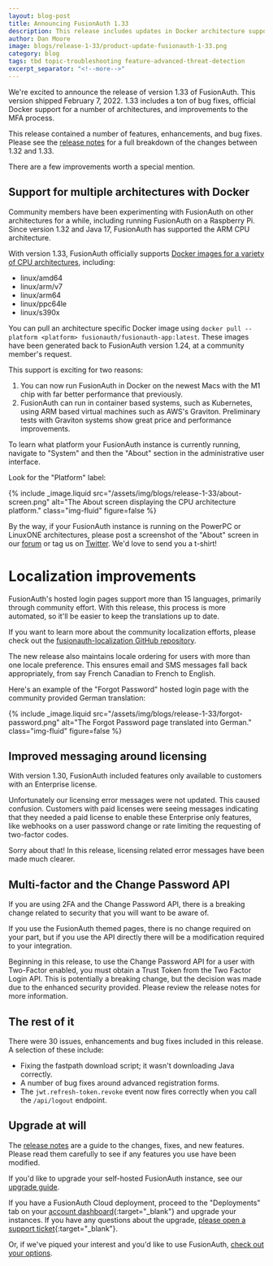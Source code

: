 ```yaml
---
layout: blog-post
title: Announcing FusionAuth 1.33
description: This release includes updates in Docker architecture support, improved localization and more.
author: Dan Moore
image: blogs/release-1-33/product-update-fusionauth-1-33.png
category: blog
tags: tbd topic-troubleshooting feature-advanced-threat-detection
excerpt_separator: "<!--more-->"
---
```


We're excited to announce the release of version 1.33 of FusionAuth. This version shipped February 7, 2022. 1.33 includes a ton of bug fixes, official Docker support for a number of architectures, and improvements to the MFA process.

<!--more-->

This release contained a number of features, enhancements, and bug fixes. Please see the [release notes](/docs/v1/tech/release-notes#version-1-33-0) for a full breakdown of the changes between 1.32 and 1.33. 

There are a few improvements worth a special mention.

## Support for multiple architectures with Docker

Community members have been experimenting with FusionAuth on other architectures for a while, including running FusionAuth on a Raspberry Pi. Since version 1.32 and Java 17, FusionAuth has supported the ARM CPU architecture. 

With version 1.33, FusionAuth officially supports [Docker images for a variety of CPU architectures](https://hub.docker.com/r/fusionauth/fusionauth-app/tags), including:

* linux/amd64
* linux/arm/v7
* linux/arm64
* linux/ppc64le
* linux/s390x

You can pull an architecture specific Docker image using `docker pull --platform <platform> fusionauth/fusionauth-app:latest`. These images have been generated back to FusionAuth version 1.24, at a community member's request.

This support is exciting for two reasons:

1. You can now run FusionAuth in Docker on the newest Macs with the M1 chip with far better performance that previously.
2. FusionAuth can run in container based systems, such as Kubernetes, using ARM based virtual machines such as AWS's Graviton. Preliminary tests with Graviton systems show great price and performance improvements.

To learn what platform your FusionAuth instance is currently running, navigate to "System" and then the "About" section in the administrative user interface.

Look for the "Platform" label:

{% include _image.liquid src="/assets/img/blogs/release-1-33/about-screen.png" alt="The About screen displaying the CPU architecture platform." class="img-fluid" figure=false %}

By the way, if your FusionAuth instance is running on the PowerPC or LinuxONE architectures, please post a screenshot of the "About" screen in our [forum](https://fusionauth.io/community/forum/) or tag us on [Twitter](https://twitter.com/fusionauth). We'd love to send you a t-shirt!

# Localization improvements

FusionAuth's hosted login pages support more than 15 languages, primarily through community effort. With this release, this process is more automated, so it'll be easier to keep the translations up to date.

If you want to learn more about the community localization efforts, please check out the [fusionauth-localization GitHub repository](https://github.com/FusionAuth/fusionauth-localization).

The new release also maintains locale ordering for users with more than one locale preference. This ensures email and SMS messages fall back appropriately, from say French Canadian to French to English.

Here's an example of the "Forgot Password" hosted login page with the community provided German translation:

{% include _image.liquid src="/assets/img/blogs/release-1-33/forgot-password.png" alt="The Forgot Password page translated into German." class="img-fluid" figure=false %}

## Improved messaging around licensing

With version 1.30, FusionAuth included features only available to customers with an Enterprise license.

Unfortunately our licensing error messages were not updated. This caused confusion. Customers with paid licenses were seeing messages indicating that they needed a paid license to enable these Enterprise only features, like webhooks on a user password change or rate limiting the requesting of two-factor codes.

Sorry about that! In this release, licensing related error messages have been made much clearer.

## Multi-factor and the Change Password API

If you are using 2FA and the Change Password API, there is a breaking change related to security that you will want to be aware of. 

If you use the FusionAuth themed pages, there is no change required on your part, but if you use the API directly there will be a modification required to your integration.

Beginning in this release, to use the Change Password API for a user with Two-Factor enabled, you must obtain a Trust Token from the Two Factor Login API. This is potentially a breaking change, but the decision was made due to the enhanced security provided. Please review the release notes for more information.

## The rest of it

There were 30 issues, enhancements and bug fixes included in this release. A selection of these include:

* Fixing the fastpath download script; it wasn't downloading Java correctly.
* A number of bug fixes around advanced registration forms.
* The `jwt.refresh-token.revoke` event now fires correctly when you call the `/api/logout` endpoint.

## Upgrade at will

The [release notes](/docs/v1/tech/release-notes#version-1-33-0) are a guide to the changes, fixes, and new features. Please read them carefully to see if any features you use have been modified.

If you'd like to upgrade your self-hosted FusionAuth instance, see our [upgrade guide](/docs/v1/tech/admin-guide/upgrade). 

If you have a FusionAuth Cloud deployment, proceed to the "Deployments" tab on your [account dashboard](https://account.fusionauth.io/account/deployment/){:target="_blank"} and upgrade your instances. If you have any questions about the upgrade, [please open a support ticket](https://account.fusionauth.io/account/support/){:target="_blank"}.

Or, if we've piqued your interest and you'd like to use FusionAuth, [check out your options](/pricing).
